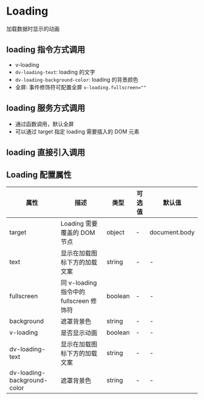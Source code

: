 # Loading

加载数据时显示的动画

## loading 指令方式调用

- v-loading
- `dv-loading-text`: loading 的文字
- `dv-loading-background-color`: loading 的背景颜色
- 全屏: 事件修饰符可配置全屏 `v-loading.fullscreen=""`

<LoadingBase/>

## loading 服务方式调用

- 通过函数调用，默认全屏
- 可以通过 target 指定 loading 需要插入的 DOM 元素

<LoadingService />

## loading 直接引入调用

<LoadingServiceImmediate />

## Loading 配置属性

| 属性                        | 描述                                    | 类型    | 可选值 | 默认值        |
| --------------------------- | --------------------------------------- | ------- | ------ | ------------- |
| target                      | Loading 需要覆盖的 DOM 节点             | object  | -      | document.body |
| text                        | 显示在加载图标下方的加载文案            | string  | -      | -             |
| fullscreen                  | 同 v-loading 指令中的 fullscreen 修饰符 | boolean | -      | -             |
| background                  | 遮罩背景色                              | string  | -      | -             |
| v-loading                   | 是否显示动画                            | boolean | -      | -             |
| dv-loading-text             | 显示在加载图标下方的加载文案            | string  | -      | -             |
| dv-loading-background-color | 遮罩背景色                              | string  | -      | -             |
